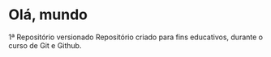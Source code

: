 # Olá, mundo
 1ª Repositório versionado
Repositório criado para fins educativos, durante o curso de Git e Github.